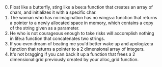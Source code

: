 0. Float like a butterfly, sting like a bee:a function that creates an array of chars, and initializes it with a specific char.
1. The woman who has no imagination has no wings:a function that returns a pointer to a newly allocated space in memory, which contains a copy of the string given as a parameter.
2. He who is not courageous enough to take risks will accomplish nothing in life:a function that concatenates two strings.
3. If you even dream of beating me you'd better wake up and apologize:a function that returns a pointer to a 2 dimensional array of integers.
4. It's not bragging if you can back it up:a function that frees a 2 dimensional grid previously created by your alloc_grid function.